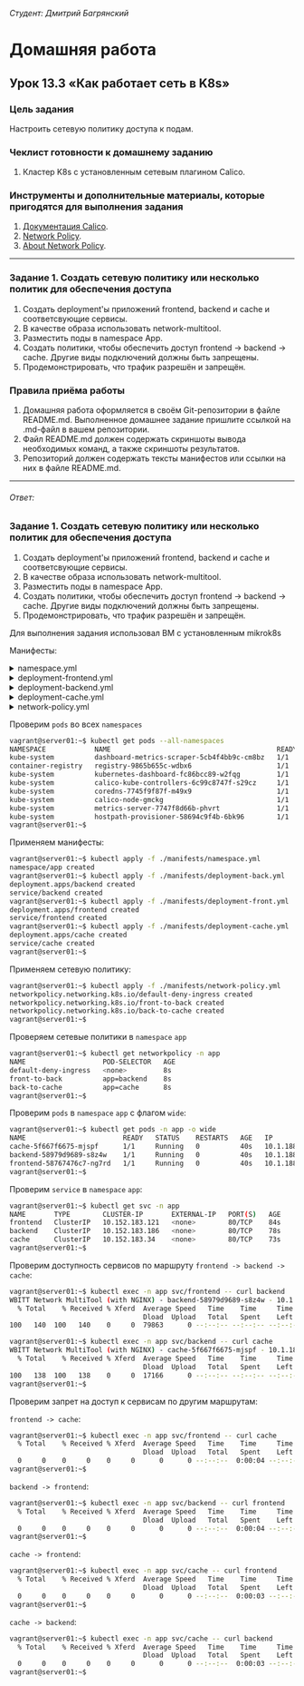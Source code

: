 *Студент: Дмитрий Багрянский*

# Домашняя работа

## Урок 13.3 «Как работает сеть в K8s»

### Цель задания

Настроить сетевую политику доступа к подам.

### Чеклист готовности к домашнему заданию

1. Кластер K8s с установленным сетевым плагином Calico.

### Инструменты и дополнительные материалы, которые пригодятся для выполнения задания

1. [Документация Calico](https://www.tigera.io/project-calico/).
2. [Network Policy](https://kubernetes.io/docs/concepts/services-networking/network-policies/).
3. [About Network Policy](https://docs.projectcalico.org/about/about-network-policy).

-----

### Задание 1. Создать сетевую политику или несколько политик для обеспечения доступа

1. Создать deployment'ы приложений frontend, backend и cache и соответсвующие сервисы.
2. В качестве образа использовать network-multitool.
3. Разместить поды в namespace App.
4. Создать политики, чтобы обеспечить доступ frontend -> backend -> cache. Другие виды подключений должны быть запрещены.
5. Продемонстрировать, что трафик разрешён и запрещён.

### Правила приёма работы

1. Домашняя работа оформляется в своём Git-репозитории в файле README.md. Выполненное домашнее задание пришлите ссылкой на .md-файл в вашем репозитории.
2. Файл README.md должен содержать скриншоты вывода необходимых команд, а также скриншоты результатов.
3. Репозиторий должен содержать тексты манифестов или ссылки на них в файле README.md.

----
###### Ответ:

### Задание 1. Создать сетевую политику или несколько политик для обеспечения доступа

1. Создать deployment'ы приложений frontend, backend и cache и соответсвующие сервисы.
2. В качестве образа использовать network-multitool.
3. Разместить поды в namespace App.
4. Создать политики, чтобы обеспечить доступ frontend -> backend -> cache. Другие виды подключений должны быть запрещены.
5. Продемонстрировать, что трафик разрешён и запрещён.

Для выполнения задания использовал ВМ с установленным mikrok8s

Манифесты:

<details> 
<summary>namespace.yml</summary>
<pre><code class="language-yaml">
kind: Namespace
apiVersion: v1
metadata:
  name: app
  labels:
    name: app
</code></pre>
</details>

<details> 
<summary>deployment-frontend.yml</summary>
<pre><code>
apiVersion: apps/v1
kind: Deployment
metadata:
  name: frontend
  labels:
    app: frontend
  namespace: app
spec:
  replicas: 1
  selector:
    matchLabels:
      app: frontend
  template:
    metadata:
      labels:
        app: frontend
    spec:
      containers:
        - name: multitool
          image: wbitt/network-multitool
          imagePullPolicy: IfNotPresent
      terminationGracePeriodSeconds: 30
---
apiVersion: v1
kind: Service
metadata:
  name: frontend
  namespace: app
spec:
  selector:
    app: frontend
  ports:
    - name: frontend-port
      protocol: TCP
      port: 80    
</code></pre>
</details>

<details> 
<summary>deployment-backend.yml</summary>
<pre><code>
apiVersion: apps/v1
kind: Deployment
metadata:
  name: backend
  labels:
    app: backend
  namespace: app
spec:
  replicas: 1
  selector:
    matchLabels:
      app: backend
  template:
    metadata:
      labels:
        app: backend
    spec:
      containers:
        - name: multitool
          image: wbitt/network-multitool
          imagePullPolicy: IfNotPresent
      terminationGracePeriodSeconds: 30
---
apiVersion: v1
kind: Service
metadata:
  name: backend
  namespace: app
spec:
  selector:
    app: backend
  ports:
    - name: backend-port
      protocol: TCP
      port: 80
</code></pre>
</details>

<details> 
<summary>deployment-cache.yml</summary>
<pre><code>
apiVersion: apps/v1
kind: Deployment
metadata:
  name: cache
  labels:
    app: cache
  namespace: app
spec:
  replicas: 1
  selector:
    matchLabels:
      app: cache
  template:
    metadata:
      labels:
        app: cache
    spec:
      containers:
        - name: multitool
          image: wbitt/network-multitool
          imagePullPolicy: IfNotPresent
      terminationGracePeriodSeconds: 30
---
apiVersion: v1
kind: Service
metadata:
  name: cache
  namespace: app
spec:
  selector:
    app: cache
  ports:
    - name: cache-port
      protocol: TCP
      port: 80    
</code></pre>
</details>

<details> 
<summary>network-policy.yml</summary>
<pre><code>
apiVersion: networking.k8s.io/v1
kind: NetworkPolicy
metadata:
  name: default-deny-ingress
  namespace: app
spec:
  podSelector: {}
  policyTypes:
    - Ingress
---
apiVersion: networking.k8s.io/v1
kind: NetworkPolicy
metadata:
  name: front-to-back
  namespace: app
spec:
  podSelector: 
    matchLabels:
      app: backend
  policyTypes:
    - Ingress
  ingress:
    - from:
      - podSelector:
          matchLabels:
            app: frontend
      ports:
        - protocol: TCP
          port: 80
        - protocol: TCP
          port: 443
---
apiVersion: networking.k8s.io/v1
kind: NetworkPolicy
metadata:
  name: back-to-cache
  namespace: app
spec:
  podSelector: 
    matchLabels:
      app: cache
  policyTypes:
    - Ingress
  ingress:
    - from:
      - podSelector:
          matchLabels:
            app: backend
      ports:
        - protocol: TCP
          port: 80
        - protocol: TCP
          port: 443
</code></pre>
</details>

Проверим `pods` во всех `namespaces`

```bash
vagrant@server01:~$ kubectl get pods --all-namespaces
NAMESPACE            NAME                                         READY   STATUS    RESTARTS       AGE
kube-system          dashboard-metrics-scraper-5cb4f4bb9c-cm8bz   1/1     Running   1 (29m ago)    40m
container-registry   registry-9865b655c-wdbx6                     1/1     Running   1 (29m ago)    40m
kube-system          kubernetes-dashboard-fc86bcc89-w2fqg         1/1     Running   1 (29m ago)    40m
kube-system          calico-kube-controllers-6c99c8747f-s29cz     1/1     Running   1 (29m ago)    41m
kube-system          coredns-7745f9f87f-m49x9                     1/1     Running   1 (29m ago)    41m
kube-system          calico-node-gmckg                            1/1     Running   1 (29m ago)    41m
kube-system          metrics-server-7747f8d66b-phvrt              1/1     Running   2 (28m ago)    40m
kube-system          hostpath-provisioner-58694c9f4b-6bk96        1/1     Running   3 (108s ago)   40m
vagrant@server01:~$ 
```

Применяем манифесты:

```bash
vagrant@server01:~$ kubectl apply -f ./manifests/namespace.yml 
namespace/app created
vagrant@server01:~$ kubectl apply -f ./manifests/deployment-back.yml 
deployment.apps/backend created
service/backend created
vagrant@server01:~$ kubectl apply -f ./manifests/deployment-front.yml 
deployment.apps/frontend created
service/frontend created
vagrant@server01:~$ kubectl apply -f ./manifests/deployment-cache.yml 
deployment.apps/cache created
service/cache created
vagrant@server01:~$ 
```

Применяем сетевую политику:

```bash
vagrant@server01:~$ kubectl apply -f ./manifests/network-policy.yml 
networkpolicy.networking.k8s.io/default-deny-ingress created
networkpolicy.networking.k8s.io/front-to-back created
networkpolicy.networking.k8s.io/back-to-cache created
vagrant@server01:~$
```

Проверяем сетевые политики в `namespace` `app`

```bash
vagrant@server01:~$ kubectl get networkpolicy -n app
NAME                   POD-SELECTOR   AGE
default-deny-ingress   <none>         8s
front-to-back          app=backend    8s
back-to-cache          app=cache      8s
vagrant@server01:~$
```

Проверим `pods` в `namespace` `app` с флагом `wide`:

```bash
vagrant@server01:~$ kubectl get pods -n app -o wide
NAME                        READY   STATUS    RESTARTS   AGE   IP            NODE       NOMINATED NODE   READINESS GATES
cache-5f667f6675-mjspf      1/1     Running   0          40s   10.1.188.24   server01   <none>           <none>
backend-58979d9689-s8z4w    1/1     Running   0          40s   10.1.188.22   server01   <none>           <none>
frontend-58767476c7-ng7rd   1/1     Running   0          40s   10.1.188.23   server01   <none>           <none>
vagrant@server01:~$ 
```

Проверим `service` в `namespace` `app`:

```bash
vagrant@server01:~$ kubectl get svc -n app
NAME       TYPE        CLUSTER-IP       EXTERNAL-IP   PORT(S)   AGE
frontend   ClusterIP   10.152.183.121   <none>        80/TCP    84s
backend    ClusterIP   10.152.183.186   <none>        80/TCP    78s
cache      ClusterIP   10.152.183.34    <none>        80/TCP    73s
vagrant@server01:~$ 
```

Проверим доступность сервисов по маршруту `frontend -> backend -> cache`:

```bash
vagrant@server01:~$ kubectl exec -n app svc/frontend -- curl backend
WBITT Network MultiTool (with NGINX) - backend-58979d9689-s8z4w - 10.1.188.22 - HTTP: 80 , HTTPS: 443 . (Formerly praqma/network-multitool)
  % Total    % Received % Xferd  Average Speed   Time    Time     Time  Current
                                 Dload  Upload   Total   Spent    Left  Speed
100   140  100   140    0     0  79863      0 --:--:-- --:--:-- --:--:--  136k
```

```bash
vagrant@server01:~$ kubectl exec -n app svc/backend -- curl cache
WBITT Network MultiTool (with NGINX) - cache-5f667f6675-mjspf - 10.1.188.24 - HTTP: 80 , HTTPS: 443 . (Formerly praqma/network-multitool)
  % Total    % Received % Xferd  Average Speed   Time    Time     Time  Current
                                 Dload  Upload   Total   Spent    Left  Speed
100   138  100   138    0     0  17166      0 --:--:-- --:--:-- --:--:-- 23000
vagrant@server01:~$
```

Проверим запрет на доступ к сервисам по другим маршрутам:

`frontend -> cache`:

```bash
vagrant@server01:~$ kubectl exec -n app svc/frontend -- curl cache
  % Total    % Received % Xferd  Average Speed   Time    Time     Time  Current
                                 Dload  Upload   Total   Spent    Left  Speed
  0     0    0     0    0     0      0      0 --:--:--  0:00:04 --:--:--     0^C
vagrant@server01:~$ 
```

`backend -> frontend`:

```bash
vagrant@server01:~$ kubectl exec -n app svc/backend -- curl frontend
  % Total    % Received % Xferd  Average Speed   Time    Time     Time  Current
                                 Dload  Upload   Total   Spent    Left  Speed
  0     0    0     0    0     0      0      0 --:--:--  0:00:04 --:--:--     0^C
vagrant@server01:~$
```

`cache -> frontend`:

```bash
vagrant@server01:~$ kubectl exec -n app svc/cache -- curl frontend
  % Total    % Received % Xferd  Average Speed   Time    Time     Time  Current
                                 Dload  Upload   Total   Spent    Left  Speed
  0     0    0     0    0     0      0      0 --:--:--  0:00:03 --:--:--     0^C
vagrant@server01:~$
```

`cache -> backend`:

```bash
vagrant@server01:~$ kubectl exec -n app svc/cache -- curl backend
  % Total    % Received % Xferd  Average Speed   Time    Time     Time  Current
                                 Dload  Upload   Total   Spent    Left  Speed
  0     0    0     0    0     0      0      0 --:--:--  0:00:03 --:--:--     0^C
vagrant@server01:~$ 
```
